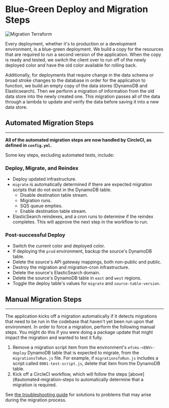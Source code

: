# Blue-Green Deploy and Migration Steps

![Migration Terraform](https://user-images.githubusercontent.com/1868782/117465361-9f83e400-af1f-11eb-8844-b14fefa2c3d2.png)

Every deployment, whether it's to production or a development environment, is a blue-green deployment. We build a copy for the resources that are required to run a second version of the application. When the copy is ready and tested, we switch the client over to run off of the newly deployed color and have the old color available for rolling back.

Additionally, for deployments that require change in the data schema or broad stroke changes to the database in order for the application to function, we build an empty copy of the data stores (DynamoDB and Elasticsearch). Then we perform a migration of information from the old data store into the newly created one. This migration passes all of the data through a lambda to update and verify the data before saving it into a new data store.

## Automated Migration Steps
---

<b>All of the automated migration steps are now handled by CircleCI, as defined in `config.yml`. </b>

Some key steps, excluding automated tests, include:

### Deploy, Migrate, and Reindex
- Deploy updated infrastructure.
- `migrate` is automatically determined if there are expected migration scripts that do not exist in the DynamoDB table.
    - Disable destination table stream.
    - Migration runs.
    - SQS queue empties.
    - Enable destination table stream.
- ElasticSearch reindexes, and a cron runs to determine if the reindex completes. This will approve the next step in the workflow to run.

### Post-successful Deploy
- Switch the current color and deployed color.
- If deploying the `prod` environment, backup the source's DynamoDB table.
- Delete the source's API gateway mappings, both non-public and public.
- Destroy the migration and migration-cron infrastructure.
- Delete the source's ElasticSearch domain.
- Delete the source's DynamoDB table in `east` and `west` regions.
- Toggle the deploy table's values for `migrate` and `source-table-version`.


## Manual Migration Steps
---
The application kicks off a migration automatically if it detects migrations that need to be run in the codebase that haven't yet been run upon that environment. In order to force a migration, perform the following manual steps. You might do this if you were doing a package update that might impact the migration and wanted to test it fully.

1. Remove a migration script item from the environment's `efcms-<ENV>-deploy` DynamoDB table that is expected to migrate, from the `migrationsToRun.js` file. For example, if `migrationsToRun.js` includes a script called `0001-test-script.js`, delete that item from the DynamoDB table.
2. Kick off a CircleCI workflow, which will follow the steps [above](#automated-migration-steps to automatically determine that a migration is required.

<!-- This is used most often to perform a complete re-index of information into Elasticsearch.

1. Change the `destination-table-version` to the alternate of `alpha` or `beta` depending on whatever the `source-table-version` is in the `efcms-<ENV>-deploy` table. For instance, if the application is currently running on `alpha`, both the `source-table-version` and `destination-table-version` would be `alpha`. In this case, change the `destination-table-version` to `beta`.

2. Change the value of the database record with the key of `migrate` to `true`. The system will automatically change this back to `false` after completing the migration.
-->

See [the troubleshooting guide](TROUBLESHOOTING.md) for solutions to problems that may arise during the migration process.
